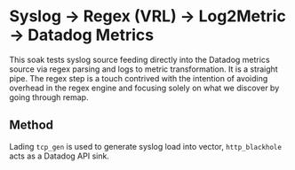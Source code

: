 # Syslog -> Regex (VRL) -> Log2Metric ->  Datadog Metrics

This soak tests syslog source feeding directly into the Datadog metrics source
via regex parsing and logs to metric transformation. It is a straight pipe.  The
regex step is a touch contrived with the intention of avoiding overhead in the
regex engine and focusing solely on what we discover by going through remap.

## Method

Lading `tcp_gen` is used to generate syslog load into vector, `http_blackhole`
acts as a Datadog API sink.
